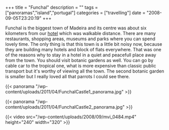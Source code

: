+++
title = "Funchal"
description = ""
tags = ["panoramas","island","portugal"]
categories = ["travelling"]
date = "2008-09-05T23:20:19"
+++

Funchal is the biggest town of Madeira and its centre was about six kilometers from our <a
title="Hotel Orca Praia" href="http://www.ajka-andrej.com/2008/09/05/hotel-orca-praia/">hotel</a>
which was walkable distance. There are many restaurants, shopping areas, museums and parks where
you can spend lovely time. The only thing is that this town is a little bit noisy now, because they are building many hotels
and block of flats everywhere. That was one of the reasons why to stay in a hotel in a quiet and
peacefull place away from the town. You should visit botanic gardens as well. You can go by cable
car to the tropical one, what is more expensive than classic public transport but it's worthy of
viewing all the town. The second botanic garden is smaller but I really loved all that parrots I
could see there.

{{< panorama "/wp-content/uploads/2011/04/FunchalCastle1_panorama.jpg"  >}}

{{< panorama "/wp-content/uploads/2011/04/FunchalCastle2_panorama.jpg"  >}}


{{< video src="/wp-content/uploads/2008/09/mvi_0484.mp4" height="240" width="320" >}}


